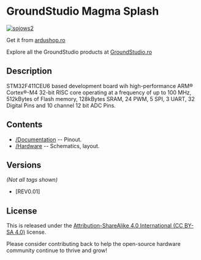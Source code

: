 GroundStudio Magma Splash
====================================
[![sojows2](https://user-images.githubusercontent.com/77836107/183652796-c3d1b3b2-f819-417e-894d-ca20291c3121.png)](https://ardushop.ro/ro/home/2496-placa-de-dezvoltare-magma-splash.html)

Get it from [ardushop.ro](https://ardushop.ro/ro/home/2496-placa-de-dezvoltare-magma-splash.html)

Explore all the GroundStudio products at [GroundStudio.ro](https://groundstudio.ro/)

Description
-------------------
STM32F411CEU6 based development board wih high-performance ARM® Cortex®-M4 32-bit RISC core operating at a frequency of up to 100 MHz, 512kBytes of Flash memory, 128kBytes SRAM, 24 PWM, 5 SPI, 3 UART, 32 Digital Pins and 10 channel 12 bit ADC Pins.

Contents
-------------------

* [/Documentation](https://github.com/GroundStudio/GroundStudio_Magma_Splash/tree/main/Documentation) -- Pinout.
* [/Hardware](https://github.com/GroundStudio/GroundStudio_Magma_Splash/tree/main/Hardware) -- Schematics, layout.

Versions
-------------------
*(Not all tags shown)*

* [REV0.01]

License
-------------------

This is released under the [Attribution-ShareAlike 4.0 International (CC BY-SA 4.0)](https://creativecommons.org/licenses/by-sa/4.0/) license. 

Please consider contributing back to help the open-source hardware community continue to thrive and grow! 


